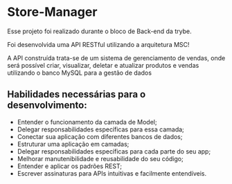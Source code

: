 # Store-Manager

Esse projeto foi realizado durante o bloco de Back-end da trybe.

Foi desenvolvida uma API RESTful utilizando a arquitetura MSC!

A API construída trata-se de um sistema de gerenciamento de vendas, onde será possível criar, visualizar, deletar e atualizar produtos e vendas utilizando o banco MySQL para a gestão de dados

## Habilidades necessárias para o desenvolvimento:

- Entender o funcionamento da camada de Model;
- Delegar responsabilidades específicas para essa camada;
- Conectar sua aplicação com diferentes bancos de dados;
- Estruturar uma aplicação em camadas;
- Delegar responsabilidades específicas para cada parte do seu app;
- Melhorar manutenibilidade e reusabilidade do seu código;
- Entender e aplicar os padrões REST;
- Escrever assinaturas para APIs intuitivas e facilmente entendíveis.
